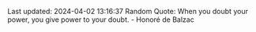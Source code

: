 Last updated: 2024-04-02 13:16:37
Random Quote: When you doubt your power, you give power to your doubt. - Honoré de Balzac